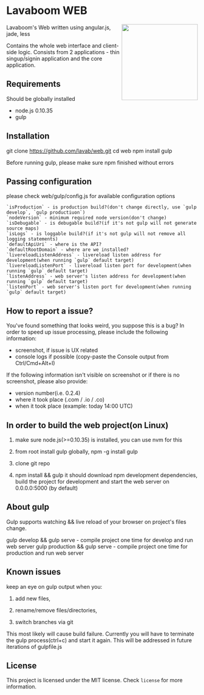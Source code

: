# Lavaboom WEB

<img src="https://mail.lavaboom.com/img/Lavaboom-logo.svg" align="right" width="200px" />

Lavaboom's Web written using angular.js, jade, less

Contains the whole web interface and client-side logic. Consists from 2 applications - thin singup/signin application and the core application.

## Requirements

Should be globally installed

- node.js 0.10.35
- gulp

## Installation

git clone https://github.com/lavab/web.git
cd web
npm install
gulp

Before running gulp, please make sure npm finished without errors

## Passing configuration

please check web/gulp/config.js for available configuration options

    `isProduction` - is production build?(don't change directly, use `gulp develop`, `gulp productiuon`)
    `nodeVersion` - minimum required node version(don't change)
    `isDebugable` - is debugable build?(if it's not gulp will not generate source maps)
    `isLogs` - is loggable build?(if it's not gulp will not remove all logging statements)
    `defaultApiUri` - where is the API?
    `defaultRootDomain` - where are we installed?
    `livereloadListenAddress` - livereload listen address for development(when running `gulp` default target)
    `livereloadListenPort` - livereload listen port for development(when running `gulp` default target)
    `listenAddress` - web server's listen address for development(when running `gulp` default target)
    `listenPort` - web server's listen port for development(when running `gulp` default target)

## How to report a issue?

You've found something that looks weird, you suppose this is a bug?
In order to speed up issue processing, please include the following information:
- screenshot, if issue is UX related
- console logs if possible (copy-paste the Console output from Ctrl/Cmd+Alt+I)

If the following information isn't visible on screenshot or if there is no screenshot, please also provide:
- version number(i.e. 0.2.4)
- where it took place (.com / .io / .co)
- when it took place (example: today 14:00 UTC)

## In order to build the web project(on Linux)

1. make sure node.js(>=0.10.35) is installed, you can use nvm for this

2. from root install gulp globally, npm -g install gulp

3. clone git repo

4. npm install && gulp
it should download npm development dependencies, build the project for development and start the web server on 0.0.0.0:5000 (by default)

## About gulp

Gulp supports watching && live reload of your browser on project's files change.

gulp develop && gulp serve - compile project one time for develop and run web server
gulp production && gulp serve - compile project one time for production and run web server

## Known issues

keep an eye on gulp output when you:

1. add new files,

2. rename/remove files/directories,

3. switch branches via git

This most likely will cause build failure. Currently you will have to terminate the gulp process(ctrl+c) and start it again. This will be addressed in future iterations of gulpfile.js

## License

This project is licensed under the MIT license. Check `license` for more
information.
